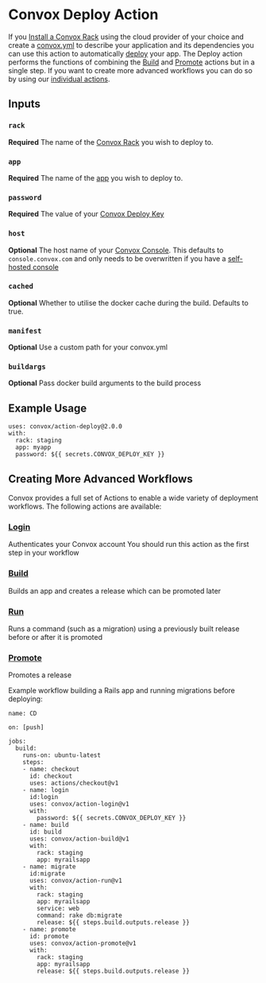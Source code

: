 # Convox Deploy Action
If you [Install a Convox Rack](https://github.com/convox/installer) using the cloud provider of your choice and create a [convox.yml](https://docs.convox.com/application/convox-yml) to describe your application and its dependencies you can use this action to automatically [deploy](https://docs.convox.com/introduction/getting-started#deploy-your-application) your app.
The Deploy action performs the functions of combining the [Build](https://github.com/convox/action-build) and [Promote](https://github.com/convox/action-promote) actions but in a single step. If you want to create more advanced workflows you can do so by using our [individual actions](#creating-more-advanced-workflows).

## Inputs
### `rack`
**Required** The name of the [Convox Rack](https://docs.convox.com/introduction/rack) you wish to deploy to.
### `app`
**Required** The name of the [app](https://docs.convox.com/deployment/creating-an-application) you wish to deploy to.
### `password`
**Required** The value of your [Convox Deploy Key](https://docs.convox.com/console/deploy-keys)
### `host`
**Optional** The host name of your [Convox Console](https://docs.convox.com/introduction/console). This defaults to `console.convox.com` and only needs to be overwritten if you have a [self-hosted console](https://docs.convox.com/reference/hipaa-compliance#run-a-private-convox-console)
### `cached`
**Optional** Whether to utilise the docker cache during the build. Defaults to true.
### `manifest`
**Optional** Use a custom path for your convox.yml
### `buildargs`
**Optional** Pass docker build arguments to the build process


## Example Usage
```
uses: convox/action-deploy@2.0.0
with:
  rack: staging
  app: myapp
  password: ${{ secrets.CONVOX_DEPLOY_KEY }}
```

## Creating More Advanced Workflows
Convox provides a full set of Actions to enable a wide variety of deployment workflows. The following actions are available:
### [Login](https://github.com/convox/action-login)
Authenticates your Convox account You should run this action as the first step in your workflow
### [Build](https://github.com/convox/action-build)
Builds an app and creates a release which can be promoted later
### [Run](https://github.com/convox/action-run)
Runs a command (such as a migration) using a previously built release before or after it is promoted
### [Promote](https://github.com/convox/action-promote)
Promotes a release

Example workflow building a Rails app and running migrations before deploying:
```
name: CD

on: [push]

jobs:
  build:
    runs-on: ubuntu-latest
    steps:
    - name: checkout
      id: checkout
      uses: actions/checkout@v1
    - name: login
      id:login
      uses: convox/action-login@v1
      with:
        password: ${{ secrets.CONVOX_DEPLOY_KEY }}
    - name: build
      id: build
      uses: convox/action-build@v1
      with:
        rack: staging
        app: myrailsapp
    - name: migrate
      id:migrate
      uses: convox/action-run@v1
      with:
        rack: staging
        app: myrailsapp
        service: web
        command: rake db:migrate
        release: ${{ steps.build.outputs.release }}
    - name: promote
      id: promote
      uses: convox/action-promote@v1
      with:
        rack: staging
        app: myrailsapp
        release: ${{ steps.build.outputs.release }}


```
